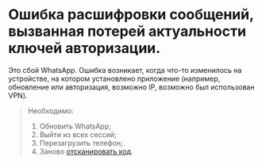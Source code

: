 # Ошибка расшифровки сообщений, вызванная потерей актуальности ключей авторизации.

Это сбой WhatsApp. Ошибка возникает, когда что-то изменилось на устройстве, на котором установлено приложение (например, обновление или авторизация, возможно IP, возможно был использован VPN).

> Необходимо:
>
> 1. Обновить WhatsApp;
> 2. Выйти из всех сессий;
> 3. Перезагрузить телефон;
> 4. Заново [отсканировать код](https://docs.olchat.io/ustanovka-i-nastroika/akkaunty-i-avtorizaciya/avtorizaciya-ustroistva).
